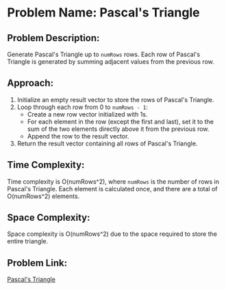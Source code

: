 # Problem Name: Pascal's Triangle

## Problem Description:
Generate Pascal's Triangle up to `numRows` rows. Each row of Pascal's Triangle is generated by summing adjacent values from the previous row.

## Approach:
1. Initialize an empty result vector to store the rows of Pascal's Triangle.
2. Loop through each row from 0 to `numRows - 1`:
   - Create a new row vector initialized with 1s.
   - For each element in the row (except the first and last), set it to the sum of the two elements directly above it from the previous row.
   - Append the row to the result vector.
3. Return the result vector containing all rows of Pascal's Triangle.

## Time Complexity:
Time complexity is O(numRows^2), where `numRows` is the number of rows in Pascal's Triangle. Each element is calculated once, and there are a total of O(numRows^2) elements.

## Space Complexity:
Space complexity is O(numRows^2) due to the space required to store the entire triangle.

## Problem Link:
[Pascal's Triangle](https://leetcode.com/problems/pascals-triangle/)
